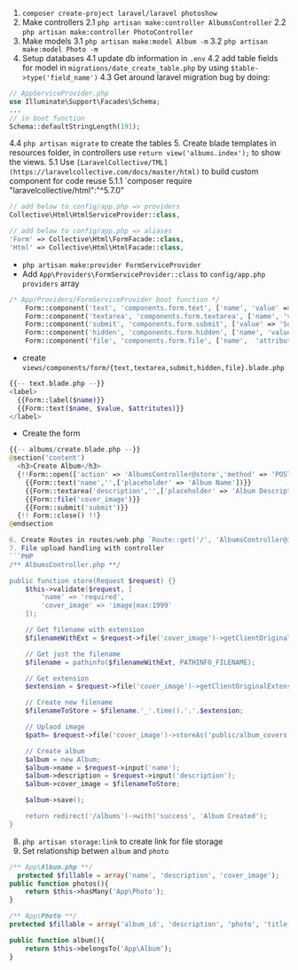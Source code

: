 
1. `composer create-project laravel/laravel photoshow`
2. Make controllers
2.1 `php artisan make:controller AlbumsController`
2.2 `php artisan make:controller PhotoController`
3. Make models
3.1 `php artisan make:model Album -m`
3.2 `php artisan make:model Photo -m`
4. Setup databases
4.1 update db information in `.env`
4.2 add table fields for model in `migrations/date_create_table.php` by using `$table->type('field_name')`
4.3 Get around laravel migration bug by doing:
```PHP
// AppServiceProvider.php
use Illuminate\Support\Facades\Schema;
...
// in boot function
Schema::defaultStringLength(191);
```
4.4 `php artisan migrate` to create the tables
5. Create blade templates in resources folder, in controllers use `return view('albums.index');` to show the views.
5.1 Use `[LaravelCollective/TML](https://laravelcollective.com/docs/master/html)` to build custom component for code reuse
5.1.1 `composer require "laravelcollective/html":"^5.7.0"
```PHP
// add below to config/app.php => providers
Collective\Html\HtmlServiceProvider::class,

// add below to config/app.php => aliases
'Form' => Collective\Html\FormFacade::class,
'Html' => Collective\Html\HtmlFacade::class,
```
* `php artisan make:provider FormServiceProvider`
* Add `App\Providers\FormServiceProvider::class` to `config/app.php providers` array
```PHP
/* App/Providers/FormServiceProvider boot function */
	Form::component('text', 'components.form.text', ['name', 'value' => null, 'attributes' => []]);
	Form::component('textarea', 'components.form.textarea', ['name', 'value' => null, 'attributes' => []]);
	Form::component('submit', 'components.form.submit', ['value' => 'Submit', 'attributes' => []]);
	Form::component('hidden', 'components.form.hidden', ['name', 'value' => null, 'attributes' => []]);
	Form::component('file', 'components.form.file', ['name',  'attributes' => []]);
```
* create `views/components/form/{text,textarea,submit,hidden,file}.blade.php`
```PHP
{{-- text.blade.php --}}
<label>
  {{Form::label($name)}}
  {{Form::text($name, $value, $attritutes)}}
</label>
```
* Create the form
```PHP
{{-- albums/create.blade.php --}}
@section('content')
  <h3>Create Album</h3>
  {!!Form::open(['action' => 'AlbumsController@store','method' => 'POST', 'enctype' => 'multipart/form-data'])!!}
    {{Form::text('name','',['placeholder' => 'Album Name'])}}
    {{Form::textarea('description','',['placeholder' => 'Album Description'])}}
    {{Form::file('cover_image')}}
    {{Form::submit('submit')}}
  {!! Form::close() !!}
@endsection

6. Create Routes in routes/web.php `Route::get('/', 'AlbumsController@index')`
7. File upload handling with controller
```PHP
/** AlbumsController.php **/

public function store(Request $request) {}
	$this->validate($request, [
		'name' => 'required',
		'cover_image' => 'image|max:1999'
	]);

	// Get filename with extension
	$filenameWithExt = $request->file('cover_image')->getClientOriginalName();

	// Get just the filename
	$filename = pathinfo($filenameWithExt, PATHINFO_FILENAME);

	// Get extension
	$extension = $request->file('cover_image')->getClientOriginalExtension();

	// Create new filename
	$filenameToStore = $filename.'_'.time().'.'.$extension;

	// Uplaod image
	$path= $request->file('cover_image')->storeAs('public/album_covers', $filenameToStore);

	// Create album
	$album = new Album;
	$album->name = $request->input('name');
	$album->description = $request->input('description');
	$album->cover_image = $filenameToStore;

	$album->save();

	return redirect('/albums')->with('success', 'Album Created');
}
```

8. `php artisan storage:link` to create link for file storage
9. Set relationship betwen `album` and `photo`
```php
/** App\Album.php **/
  protected $fillable = array('name', 'description', 'cover_image');
public function photos(){
	return $this->hasMany('App\Photo');
}

/** App\Photo **/
protected $fillable = array('album_id', 'description', 'photo', 'title', 'size');

public function album(){
	return $this->belongsTo('App\Album');
}
```
